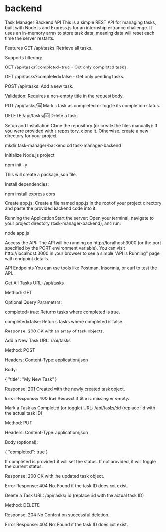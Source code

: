 # backend
Task Manager Backend API
This is a simple REST API for managing tasks, built with Node.js and Express.js for an internship entrance challenge. It uses an in-memory array to store task data, meaning data will reset each time the server restarts.

Features
GET /api/tasks: Retrieve all tasks.

Supports filtering:

GET /api/tasks?completed=true - Get only completed tasks.

GET /api/tasks?completed=false - Get only pending tasks.

POST /api/tasks: Add a new task.

Validation: Requires a non-empty title in the request body.

PUT /api/tasks/:id: Mark a task as completed or toggle its completion status.

DELETE /api/tasks/:id: Delete a task.

Setup and Installation
Clone the repository (or create the files manually):
If you were provided with a repository, clone it. Otherwise, create a new directory for your project.

mkdir task-manager-backend
cd task-manager-backend

Initialize Node.js project:

npm init -y

This will create a package.json file.

Install dependencies:

npm install express cors

Create app.js:
Create a file named app.js in the root of your project directory and paste the provided backend code into it.

Running the Application
Start the server:
Open your terminal, navigate to your project directory (task-manager-backend), and run:

node app.js

Access the API:
The API will be running on http://localhost:3000 (or the port specified by the PORT environment variable).
You can visit http://localhost:3000 in your browser to see a simple "API is Running" page with endpoint details.

API Endpoints
You can use tools like Postman, Insomnia, or curl to test the API.

Get All Tasks
URL: /api/tasks

Method: GET

Optional Query Parameters:

completed=true: Returns tasks where completed is true.

completed=false: Returns tasks where completed is false.

Response: 200 OK with an array of task objects.

Add a New Task
URL: /api/tasks

Method: POST

Headers: Content-Type: application/json

Body:

{
  "title": "My New Task"
}

Response: 201 Created with the newly created task object.

Error Response: 400 Bad Request if title is missing or empty.

Mark a Task as Completed (or toggle)
URL: /api/tasks/:id (replace :id with the actual task ID)

Method: PUT

Headers: Content-Type: application/json

Body (optional):

{
  "completed": true
}

If completed is provided, it will set the status. If not provided, it will toggle the current status.

Response: 200 OK with the updated task object.

Error Response: 404 Not Found if the task ID does not exist.

Delete a Task
URL: /api/tasks/:id (replace :id with the actual task ID)

Method: DELETE

Response: 204 No Content on successful deletion.

Error Response: 404 Not Found if the task ID does not exist.
